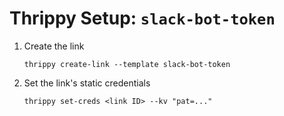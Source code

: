 # Thrippy Setup: `slack-bot-token`

1. Create the link

   ```shell
   thrippy create-link --template slack-bot-token
   ```

2. Set the link's static credentials

   ```shell
   thrippy set-creds <link ID> --kv "pat=..."
   ```
